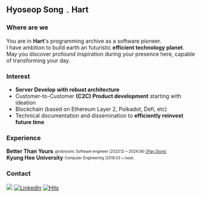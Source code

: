 ## Hyoseop Song﹒Hart

### Where are we
You are in **Hart**'s programming archive as a software pioneer.  
I have ambition to build earth an futuristic **efficient technology planet**.  
May you discover profound inspiration during your presence here, capable of transforming your day.

### Interest
- **Server Develop with robust architecture** 
- Customer-to-Customer **(C2C) Product development** starting with ideation
- Blockchain (based on Ethereum Layer 2, Polkadot, Defi, etc)
- Technical documentation and dissemination to **efficiently reinvest future time**
  
### Experience
**Better Than Yours** <sub><sup>@robrosinc Software engineer (2023.12 ~ 2024.06) [[Play Store]](https://play.google.com/store/apps/details?id=com.robros.ownz)</sup></sub>      
**Kyung Hee University** <sub><sup>Computer Engineering (2019.03 ~ now)</sup></sub>

### Contact
<a href="mailto:lvsy@proton.me"><img src="https://img.shields.io/badge/ProtonMail-8B89CC?style=flat&logo=protonmail&logoColor=&link=mailto:lvsy@proton.me"/></a>
[![LinkedIn](https://img.shields.io/badge/LinkedIn-%230077B5.svg?style=flat&logo=linkedin&logoColor=white&link=https://www.linkedin.com/in/hyoseop-song)](https://www.linkedin.com/in/hyoseop-song) [![Hits](https://hits.seeyoufarm.com/api/count/incr/badge.svg?url=https%3A%2F%2Fgithub.com%2Floveysuby&count_bg=%2353E1C7&title_bg=%23555555&icon=&icon_color=%23E7E7E7&title=hits&edge_flat=false)](https://hits.seeyoufarm.com)
